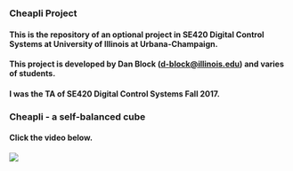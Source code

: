### Cheapli Project

#### This is the repository of an optional project in SE420 Digital Control Systems at University of Illinois at Urbana-Champaign. 

#### This project is developed by Dan Block (d-block@illinois.edu) and varies of students.

#### I was the TA of SE420 Digital Control Systems Fall 2017.

  
### Cheapli - a self-balanced cube

#### Click the video below.  

[![](http://img.youtube.com/vi/znB6yeer9ik/0.jpg)](http://www.youtube.com/watch?v=znB6yeer9ik "Cheapli Demo")  